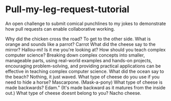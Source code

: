 # Pull-my-leg-request-tutorial
An open challenge to submit comical punchlines to my jokes to demonstrate how pull requests can enable collaborative working.

Why did the chicken cross the road?
  To get to the other side.
What is orange and sounds like a parrot?
  Carrot
What did the cheese say to the mirror?
  Hallou-mi! Is it me you're looking at?
How should you teach complex computer science?
  Breaking down complex concepts into smaller, manageable parts, using real-world examples and hands-on projects, encouraging problem-solving, and providing practical applications can    be effective in teaching complex computer science.
What did the ocean say to the beach?
   Nothing, it just waved.
What type of cheese do you use if you need to hide a horse?
  Mascarpone. (Mask-a-pony)
What type of cheese is made backwards?
  Edam." (It's made backward as it matures from the inside out.)
What type of cheese doesnt belong to you?
  Nacho cheese.

